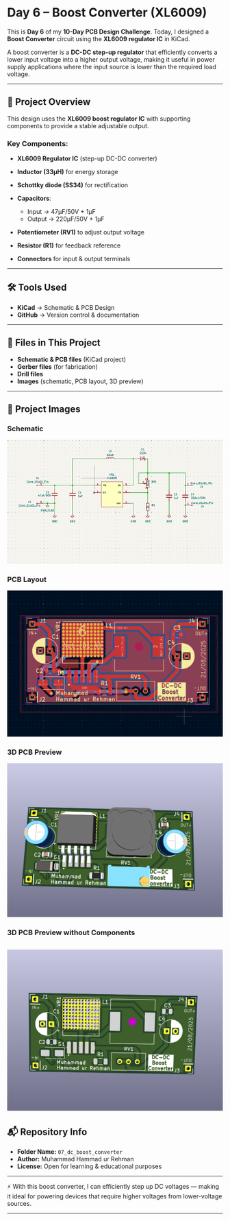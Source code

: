 # Day 6 – Boost Converter (XL6009)

This is **Day 6** of my **10-Day PCB Design Challenge**.
Today, I designed a **Boost Converter** circuit using the **XL6009 regulator IC** in KiCad.

A boost converter is a **DC-DC step-up regulator** that efficiently converts a lower input voltage into a higher output voltage, making it useful in power supply applications where the input source is lower than the required load voltage.

---

## 📜 Project Overview

This design uses the **XL6009 boost regulator IC** with supporting components to provide a stable adjustable output.

### Key Components:

* **XL6009 Regulator IC** (step-up DC-DC converter)
* **Inductor (33µH)** for energy storage
* **Schottky diode (SS34)** for rectification
* **Capacitors**:

  * Input → 47µF/50V + 1µF
  * Output → 220µF/50V + 1µF
* **Potentiometer (RV1)** to adjust output voltage
* **Resistor (R1)** for feedback reference
* **Connectors** for input & output terminals

---

## 🛠 Tools Used

* **KiCad** → Schematic & PCB Design
* **GitHub** → Version control & documentation

---

## 📂 Files in This Project

* **Schematic & PCB files** (KiCad project)
* **Gerber files** (for fabrication)
* **Drill files**
* **Images** (schematic, PCB layout, 3D preview)

---

## 📸 Project Images

### Schematic

![Schematic](images/schematic.png)

### PCB Layout

![Layout](images/layout.png)

### 3D PCB Preview

![3D PCB](images/boardC.png)

### 3D PCB Preview without Components

![Board without components](images/board.png)
---

## 📬 Repository Info

* **Folder Name:** `07_dc_boost_converter`
* **Author:** Muhammad Hammad ur Rehman
* **License:** Open for learning & educational purposes

---

⚡ With this boost converter, I can efficiently step up DC voltages — making it ideal for powering devices that require higher voltages from lower-voltage sources.

---

